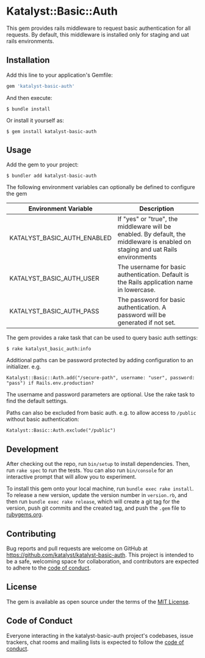 # Katalyst::Basic::Auth

This gem provides rails middleware to request basic authentication for all requests.
By default, this middleware is installed only for staging and uat rails environments.

## Installation

Add this line to your application's Gemfile:

```ruby
gem 'katalyst-basic-auth'
```

And then execute:

    $ bundle install

Or install it yourself as:

    $ gem install katalyst-basic-auth

## Usage

Add the gem to your project:

    $ bundler add katalyst-basic-auth

The following environment variables can optionally be defined to configure the gem

| Environment Variable | Description |
| ------ | ----- |
| KATALYST_BASIC_AUTH_ENABLED | If "yes" or "true", the middleware will be enabled. By default, the middleware is enabled on staging and uat Rails environments |
| KATALYST_BASIC_AUTH_USER | The username for basic authentication. Default is the Rails application name in lowercase. |
| KATALYST_BASIC_AUTH_PASS | The password for basic authentication. A password will be generated if not set. |

The gem provides a rake task that can be used to query basic auth settings:

    $ rake katalyst_basic_auth:info  

Additional paths can be password protected by adding configuration to an initializer. e.g.

    Katalyst::Basic::Auth.add("/secure-path", username: "user", password: "pass") if Rails.env.production?

The username and password parameters are optional. Use the rake task to find the default settings.

Paths can also be excluded from basic auth. e.g. to allow access to `/public` without basic authentication:

    Katalyst::Basic::Auth.exclude("/public")

## Development

After checking out the repo, run `bin/setup` to install dependencies. Then, run `rake spec` to run the tests. You can also run `bin/console` for an interactive prompt that will allow you to experiment.

To install this gem onto your local machine, run `bundle exec rake install`. To release a new version, update the version number in `version.rb`, and then run `bundle exec rake release`, which will create a git tag for the version, push git commits and the created tag, and push the `.gem` file to [rubygems.org](https://rubygems.org).

## Contributing

Bug reports and pull requests are welcome on GitHub at https://github.com/katalyst/katalyst-basic-auth. This project is intended to be a safe, welcoming space for collaboration, and contributors are expected to adhere to the [code of conduct](https://github.com/[USERNAME]/katalyst-basic-auth/blob/master/CODE_OF_CONDUCT.md).

## License

The gem is available as open source under the terms of the [MIT License](https://opensource.org/licenses/MIT).

## Code of Conduct

Everyone interacting in the katalyst-basic-auth project's codebases, issue trackers, chat rooms and mailing lists is expected to follow the [code of conduct](https://github.com/[USERNAME]/katalyst-basic-auth/blob/master/CODE_OF_CONDUCT.md).
